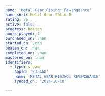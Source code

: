 ```yaml
---
name: 'Metal Gear Rising: Revengeance'
name_sort: Metal Gear Solid 6
rating: 76
active: false
progress: beaten
hours_played: 2
purchased_on: .nan
started_on: .nan
beaten_on: .nan
completed_on: .nan
mastered_on: .nan
identifiers:
  - type: steam
    appid: '235460'
    name: 'METAL GEAR RISING: REVENGEANCE'
    synced_on: '2024-10-10'

---
```

